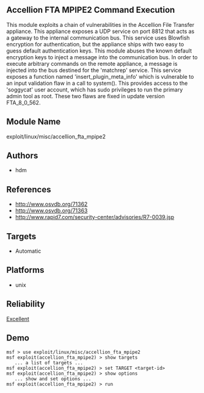## Accellion FTA MPIPE2 Command Execution

This module exploits a chain of vulnerabilities in the 
Accellion File Transfer appliance. This appliance exposes a 
UDP service on port 8812 that acts as a gateway to the 
internal communication bus. This service uses Blowfish 
encryption for authentication, but the appliance ships with 
two easy to guess default authentication keys. This module 
abuses the known default encryption keys to inject a message 
into the communication bus. In order to execute arbitrary 
commands on the remote appliance, a message is injected into 
the bus destined for the 'matchrep' service. This service 
exposes a function named 'insert_plugin_meta_info' which is 
vulnerable to an input validation flaw in a call to 
system(). This provides access to the 'soggycat' user 
account, which has sudo privileges to run the primary admin 
tool as root. These two flaws are fixed in update version 
FTA_8_0_562.


## Module Name
exploit/linux/misc/accellion_fta_mpipe2

## Authors
* hdm


## References
* http://www.osvdb.org/71362
* http://www.osvdb.org/71363
* http://www.rapid7.com/security-center/advisories/R7-0039.jsp



## Targets
* Automatic


## Platforms
* unix

## Reliability
[Excellent](https://github.com/rapid7/metasploit-framework/wiki/Exploit-Ranking)

## Demo

```
msf > use exploit/linux/misc/accellion_fta_mpipe2
msf exploit(accellion_fta_mpipe2) > show targets
   ... a list of targets ...
msf exploit(accellion_fta_mpipe2) > set TARGET <target-id>
msf exploit(accellion_fta_mpipe2) > show options
   ... show and set options ...
msf exploit(accellion_fta_mpipe2) > run
```
    
    